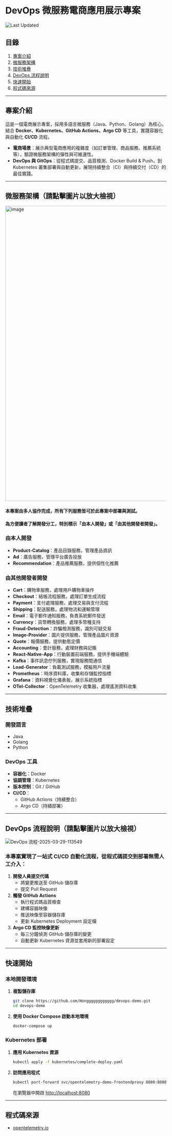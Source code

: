# DevOps 微服務電商應用展示專案

![Last Updated](https://img.shields.io/badge/最後更新-2025年3月29日-blue)

## 目錄
1. [專案介紹](#專案介紹)  
2. [微服務架構](#微服務架構請點擊圖片以放大檢視)  
3. [技術堆疊](#技術堆疊)  
4. [DevOps 流程說明](#devops-流程說明請點擊圖片以放大檢視)  
5. [快速開始](#快速開始)  
6. [程式碼來源](#程式碼來源)

---

## 專案介紹
這是一個電商展示專案，採用多語言微服務（Java、Python、Golang）為核心，結合 **Docker、Kubernetes、GitHub Actions、Argo CD** 等工具，實踐容器化與自動化 **CI/CD** 流程。  
- **電商場景**：展示典型電商應用的複雜度（如訂單管理、商品服務、推薦系統等），驗證微服務架構的彈性與可維運性。  
- **DevOps 與 GitOps**：從程式碼提交、品質檢測、Docker Build & Push，到 Kubernetes 叢集部署與自動更新，展現持續整合（CI）與持續交付（CD）的最佳實踐。

---

## 微服務架構（請點擊圖片以放大檢視）
<img width="919" alt="image" src="https://github.com/user-attachments/assets/7991fa70-dc82-4fff-af3b-7d4591b08e5f" />

#### 本專案由多人協作完成，所有下列服務皆可於此專案中部署與測試。
#### 為方便讀者了解開發分工，特別標示「由本人開發」或「由其他開發者開發」。

### 由本人開發
- **Product-Catalog**：產品目錄服務，管理產品資訊  
- **Ad**：廣告服務，管理平台廣告投放  
- **Recommendation**：產品推薦服務，提供個性化推薦  

### 由其他開發者開發
- **Cart**：購物車服務，處理用戶購物車操作  
- **Checkout**：結帳流程服務，處理訂單生成流程  
- **Payment**：支付處理服務，處理交易與支付流程  
- **Shipping**：配送服務，處理物流和運輸管理  
- **Email**：電子郵件通知服務，負責系統郵件發送  
- **Currency**：貨幣轉換服務，處理多幣種支持  
- **Fraud-Detection**：詐騙檢測服務，識別可疑交易  
- **Image-Provider**：圖片提供服務，管理產品圖片資源  
- **Quote**：報價服務，提供動態定價  
- **Accounting**：會計服務，處理財務與記賬  
- **React-Native-App**：行動裝置前端服務，提供手機端體驗
- **Kafka**：事件訊息佇列服務，實現服務間通信  
- **Load-Generator**：負載測試服務，模擬用戶流量  
- **Prometheus**：時序資料庫，收集和存儲監控指標  
- **Grafana**：資料視覺化儀表板，展示系統指標  
- **OTel-Collector**：OpenTelemetry 收集器，處理遙測資料收集  

---

## 技術堆疊

### 開發語言
- Java  
- Golang  
- Python  

### DevOps 工具
- **容器化**：Docker  
- **協調管理**：Kubernetes  
- **版本控制**：Git / GitHub  
- **CI/CD**：  
  - GitHub Actions（持續整合）  
  - Argo CD（持續部署）

---

## DevOps 流程說明（請點擊圖片以放大檢視）
![DevOps 流程-2025-03-29-113549](https://github.com/user-attachments/assets/2a35aaf3-e947-4f18-b3b6-d5b810d2765b)

### 本專案實現了一站式 CI/CD 自動化流程，從程式碼提交到部署無需人工介入：
1. **開發人員提交代碼**  
   - 將變更推送至 GitHub 儲存庫
   - 提交 Pull Request 
2. **觸發 GitHub Actions**  
   - 執行程式碼品質檢查  
   - 建構容器映像  
   - 推送映像至容器儲存庫  
   - 更新 Kubernetes Deployment 設定檔  
3. **Argo CD 監控映像更新**  
   - 每三分鐘偵測 GitHub 儲存庫的變更  
   - 自動更新 Kubernetes 資源並套用新的部署設定  

---

## 快速開始

### 本地開發環境

1. **複製儲存庫**  
   ```bash
   git clone https://github.com/Hongggggggggggg/devops-demo.git
   cd devops-demo
   ```
2. **使用 Docker Compose 啟動本地環境**  
   ```bash
   docker-compose up
   ```

### Kubernetes 部署

1. **應用 Kubernetes 資源**  
   ```bash
   kubectl apply -f kubernetes/complete-deploy.yaml
   ```
2. **訪問應用程式**  
   ```bash
   kubectl port-forward svc/opentelemetry-demo-frontendproxy 8080:8080
   ```
   在瀏覽器中開啟 [http://localhost:8080](http://localhost:8080)

---

## 程式碼來源

- [opentelemetry.io](https://opentelemetry.io/)
